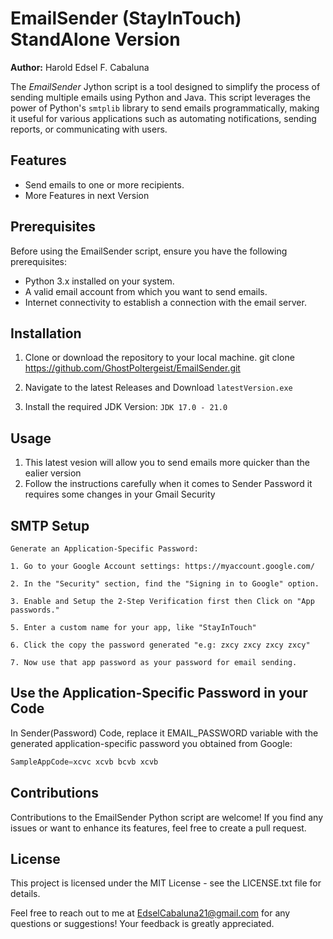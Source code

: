 # EmailSender (StayInTouch) StandAlone Version 

**Author:** Harold Edsel F. Cabaluna

The *EmailSender* Jython script is a tool designed to simplify the process of sending multiple emails using Python and Java. This script leverages the power of Python's `smtplib` library to send emails programmatically, making it useful for various applications such as automating notifications, sending reports, or communicating with users.

## Features

- Send emails to one or more recipients.
- More Features in next Version

## Prerequisites

Before using the EmailSender script, ensure you have the following prerequisites:

- Python 3.x installed on your system.
- A valid email account from which you want to send emails.
- Internet connectivity to establish a connection with the email server.

## Installation

1. Clone or download the repository to your local machine. git clone https://github.com/GhostPoltergeist/EmailSender.git

2. Navigate to the latest Releases and Download
```latestVersion.exe```

3. Install the required JDK Version:
```JDK 17.0 - 21.0```

## Usage

1. This latest vesion will allow you to send emails more quicker than the ealier version
2. Follow the instructions carefully when it comes to Sender Password it requires some changes in your Gmail Security

## SMTP Setup
```
Generate an Application-Specific Password:

1. Go to your Google Account settings: https://myaccount.google.com/

2. In the "Security" section, find the "Signing in to Google" option.

3. Enable and Setup the 2-Step Verification first then Click on "App passwords."

5. Enter a custom name for your app, like "StayInTouch"

6. Click the copy the password generated "e.g: zxcy zxcy zxcy zxcy"

7. Now use that app password as your password for email sending. 
```

## Use the Application-Specific Password in your Code
In Sender(Password) Code, replace it EMAIL_PASSWORD variable
with the generated application-specific password you obtained from Google:
```java
SampleAppCode=xcvc xcvb bcvb xcvb
```
## Contributions
Contributions to the EmailSender Python script are welcome! If you find any issues or want to enhance its features, feel free to create a pull request.

## License
This project is licensed under the MIT License - see the LICENSE.txt file for details.

Feel free to reach out to me at EdselCabaluna21@gmail.com for any questions or suggestions! Your feedback is greatly appreciated.

   
